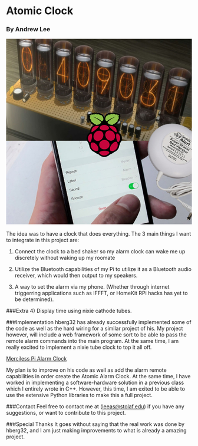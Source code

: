 # Atomic Clock

### By Andrew Lee

![Atomic Clock Cover](assets/cover.jpg)

The idea was to have a clock that does everything. The 3 main things I want to integrate in this project are:

1) Connect the clock to a bed shaker so my alarm clock can wake me up discretely without waking up my roomate

2) Utilize the Bluetooth capabilities of my Pi to utilize it as a Bluetooth audio receiver, which would then output to my speakers.

3) A way to set the alarm via my phone. (Whether through internet triggerring applications such as IFFFT, or HomeKit RPi hacks has yet to be determined).



###Extra
4) Display time using nixie cathode tubes.

###Implementation
hberg32 has already successfully implemented some of the code as well as the hard wiring for a similar project of his. My project however, will include a web framework of some sort to be able to pass the remote alarm commands into the main program. At the same time, I am really excited to implement a nixie tube clock to top it all off.

[Merciless Pi Alarm Clock](https://hackaday.io/project/4922-merciless-pi-alarm-clock)

My plan is to improve on his code as well as add the alarm remote capabilities in order create the Atomic Alarm Clock. At the same time, I have worked in implementing a software-hardware solution in a previous class which I entirely wrote in C++. However, this time, I am exited to be able to use the extensive Python libraries to make this a full project.

###Contact
Feel free to contact me at (leeas@stolaf.edu) if you have any suggestions, or want to contribute to this project.


###Special Thanks
It goes without saying that the real work was done by hberg32, and I am just making improvements to what is already a amazing project.